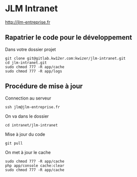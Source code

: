 JLM Intranet
============
http://jlm-entreprise.fr

Rapatrier le code pour le développement
---------------------------------------
Dans votre dossier projet

	git clone git@gitlab.kw12er.com:kwizer/jlm-intranet.git
	cd jlm-intranet.git
	sudo chmod 777 -R app/cache
	sudo chmod 777 -R app/logs

Procédure de mise à jour
------------------------
Connection au serveur

	ssh jlm@jlm-entreprise.fr

On va dans le dossier

	cd intranet/jlm-intranet
	
Mise à jour du code

	git pull
	
On met à jour le cache

	sudo chmod 777 -R app/cache
	php app/console cache:clear
	sudo chmod 777 -R app/cache
	
